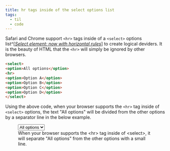 ```yaml
---
title: hr tags inside of the select options list
tags: 
  - til
  - code
---
```

Safari and Chrome support `<hr>` tags inside of a `<select>` options list^[[<cite>Select element: now with horizontal rules</cite>](https://developer.chrome.com/blog/hr-in-select/)] to create logical deviders. It is the beauty of HTML that the `<hr>` will simply be ignored by other browsers.

```html
<select>
<option>All options</option>
<hr>
<option>Option A</option>
<option>Option B</option>
<option>Option C</option>
<option>Option D</option>
</select>
```

Using the above code, when your browser supports the `<hr>` tag inside of `<select>` options, the text "All options" will be divided from the other options by a separator line in the below example.

<figure>
<select>
<option>All options</option>
<hr>
<option>Option A</option>
<option>Option B</option>
<option>Option C</option>
<option>Option D</option>
</select>
<figcaption>When your browser supports the &lt;hr> tag inside of &lt;select>, it will separate "All options" from the other options with a small line.</figcaption>
</figure>


